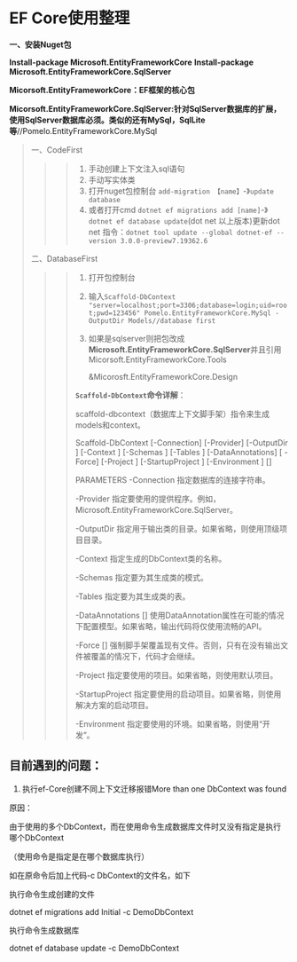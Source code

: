 # EF Core使用整理

<font color="">**一、安装Nuget包**</font>

**Install-package Microsoft.EntityFrameworkCore**
 **Install-package Microsoft.EntityFrameworkCore.SqlServer**

**Micorsoft.EntityFrameworkCore：EF框架的核心包**

**Micorsoft.EntityFrameworkCore.SqlServer:针对SqlServer数据库的扩展，使用SqlServer数据库必须。类似的还有MySql，SqlLite等**//Pomelo.EntityFrameworkCore.MySql

> 一、CodeFirst 
>
> > > 1. 手动创建上下文注入sql语句
> > > 2. 手动写实体类
> > > 3. 打开nuget包控制台 `add-migration 【name】`-》`update database`
> > > 4. 或者打开cmd `dotnet ef migrations add [name]`-》`dotnet ef database update`(dot net 以上版本)更新dot net 指令：`dotnet tool update --global dotnet-ef --version 3.0.0-preview7.19362.6`
>
> 二、DatabaseFirst
>
> > > 1. 打开包控制台
> > >
> > > 2.  输入`Scaffold-DbContext "server=localhost;port=3306;database=login;uid=root;pwd=123456" Pomelo.EntityFrameworkCore.MySql -OutputDir Models//database first `
> > >
> > > 3. 如果是sqlserver则把包改成**Microsoft.EntityFrameworkCore.SqlServer**并且引用Micorsoft.EntityFrameworkCore.Tools
> > >
> > >    &Micorosft.EntityFrameworkCore.Design
> > >
> > > **`Scaffold-DbContext`命令详解**：
> > >
> > > scaffold-dbcontext（数据库上下文脚手架）指令来生成models和context。
> > >
> > > Scaffold-DbContext [-Connection] <String> [-Provider] <String> [-OutputDir <String>] [-Context <String>] 
> > > [-Schemas <String>] [-Tables <String>] [-DataAnnotations] [ -Force] [-Project <String>] 
> > > [-StartupProject <String>] [-Environment <String>] [<CommonParameters>]
> > >
> > > PARAMETERS 
> > > -Connection <String> 
> > > 指定数据库的连接字符串。
> > >
> > > -Provider <String> 
> > > 指定要使用的提供程序。例如，Microsoft.EntityFrameworkCore.SqlServer。
> > >
> > > -OutputDir <String> 
> > > 指定用于输出类的目录。如果省略，则使用顶级项目目录。
> > >
> > > -Context <String> 
> > > 指定生成的DbContext类的名称。
> > >
> > > -Schemas <String> 
> > > 指定要为其生成类的模式。
> > >
> > > -Tables <String> 
> > > 指定要为其生成类的表。
> > >
> > > -DataAnnotations [<SwitchParameter>] 
> > > 使用DataAnnotation属性在可能的情况下配置模型。如果省略，输出代码将仅使用流畅的API。
> > >
> > > -Force [<SwitchParameter>] 
> > > 强制脚手架覆盖现有文件。否则，只有在没有输出文件被覆盖的情况下，代码才会继续。
> > >
> > > -Project <String> 
> > > 指定要使用的项目。如果省略，则使用默认项目。
> > >
> > > -StartupProject <String> 
> > > 指定要使用的启动项目。如果省略，则使用解决方案的启动项目。
> > >
> > > -Environment <String> 
> > > 指定要使用的环境。如果省略，则使用“开发”。

## 目前遇到的问题：

1. 执行ef-Core创建不同上下文迁移报错More than one DbContext was found

原因：

由于使用的多个DbContext，而在使用命令生成数据库文件时又没有指定是执行哪个DbContext

（使用命令是指定是在哪个数据库执行）

如在原命令后加上代码-c DbContext的文件名，如下

执行命令生成创建的文件

dotnet ef migrations add Initial -c DemoDbContext

执行命令生成数据库

dotnet ef database update -c DemoDbContext

